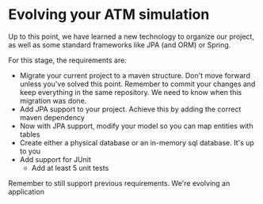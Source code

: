 # Evolving your ATM simulation

Up to this point, we have learned a new technology to organize our project, as well as some standard frameworks like JPA (and ORM) or Spring.

For this stage, the requirements are:

  - Migrate your current project to a maven structure. Don't move forward unless you've solved this point. Remember to commit your changes and keep everything in the same repository. We need to know when this migration was done.
  - Add JPA support to your project. Achieve this by adding the correct maven dependency
  - Now with JPA support, modify your model so you can map entities with tables
  - Create either a physical database or an in-memory sql database. It's up to you
  - Add support for JUnit
    - Add at least 5 unit tests

Remember to still support previous requirements. We're evolving an application


